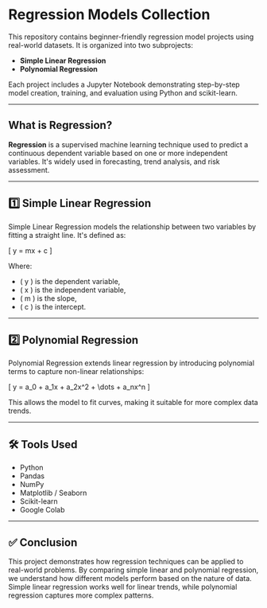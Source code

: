 #  Regression Models Collection

This repository contains beginner-friendly regression model projects using real-world datasets. It is organized into two subprojects:

- **Simple Linear Regression**
- **Polynomial Regression**

Each project includes a Jupyter Notebook demonstrating step-by-step model creation, training, and evaluation using Python and scikit-learn.

---

##  What is Regression?

**Regression** is a supervised machine learning technique used to predict a continuous dependent variable based on one or more independent variables. It's widely used in forecasting, trend analysis, and risk assessment.

---

## 1️⃣ Simple Linear Regression

Simple Linear Regression models the relationship between two variables by fitting a straight line. It's defined as:

\[
y = mx + c
\]

Where:
- \( y \) is the dependent variable,
- \( x \) is the independent variable,
- \( m \) is the slope,
- \( c \) is the intercept.



---

## 2️⃣ Polynomial Regression

Polynomial Regression extends linear regression by introducing polynomial terms to capture non-linear relationships:

\[
y = a_0 + a_1x + a_2x^2 + \dots + a_nx^n
\]

This allows the model to fit curves, making it suitable for more complex data trends.


---

## 🛠️ Tools Used

- Python
- Pandas
- NumPy
- Matplotlib / Seaborn
- Scikit-learn
- Google Colab

---

## ✅ Conclusion

This project demonstrates how regression techniques can be applied to real-world problems. By comparing simple linear and polynomial regression, we understand how different models perform based on the nature of data. Simple linear regression works well for linear trends, while polynomial regression captures more complex patterns.
